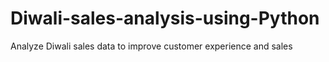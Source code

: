 # Diwali-sales-analysis-using-Python
Analyze Diwali sales data to improve customer experience and sales
